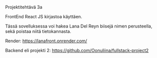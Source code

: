 Projektitehtävä 3a

FrontEnd React JS kirjastoa käyttäen.

Tässä sovelluksessa voi hakea Lana Del Reyn biisejä nimen perusteella, sekä poistaa niitä tietokannasta.

Render: https://lanafront.onrender.com/

Backend eli projekti 2: https://github.com/Oonuliina/fullstack-project2
